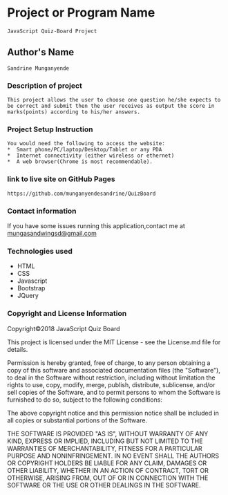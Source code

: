 # Project or Program Name
```
JavaScript Quiz-Board Project
```
## Author's Name
```
Sandrine Munganyende
```

### Description of project
```
This project allows the user to choose one question he/she expects to be correct and submit then the user receives as output the score in marks(points) according to his/her answers.
```

### Project Setup Instruction
```
You would need the following to access the website:
*  Smart phone/PC/laptop/Desktop/Tablet or any PDA 
*  Internet connectivity (either wireless or ethernet) 
*  A web browser(Chrome is most recommendable).
```

### link to live site on GitHub Pages
```
https://github.com/munganyendesandrine/QuizBoard
```

### Contact information
If you have some issues running this application,contact me at mungasandwingsd@gmail.com

### Technologies used
*  HTML 
*  CSS 
*  Javascript 
*  Bootstrap 
*  JQuery 

### Copyright and License Information
Copyright©2018 JavaScript Quiz Board

This project is licensed under the MIT License - see the License.md file for details.

Permission is hereby granted, free of charge, to any person obtaining a copy of this software and associated documentation files (the "Software"), to deal in the Software without restriction, including without limitation the rights to use, copy, modify, merge, publish, distribute, sublicense, and/or sell copies of the Software, and to permit persons to whom the Software is furnished to do so, subject to the following conditions:

The above copyright notice and this permission notice shall be included in all copies or substantial portions of the Software.

THE SOFTWARE IS PROVIDED "AS IS", WITHOUT WARRANTY OF ANY KIND, EXPRESS OR IMPLIED, INCLUDING BUT NOT LIMITED TO THE WARRANTIES OF MERCHANTABILITY, FITNESS FOR A PARTICULAR PURPOSE AND NONINFRINGEMENT. IN NO EVENT SHALL THE AUTHORS OR COPYRIGHT HOLDERS BE LIABLE FOR ANY CLAIM, DAMAGES OR OTHER LIABILITY, WHETHER IN AN ACTION OF CONTRACT, TORT OR OTHERWISE, ARISING FROM, OUT OF OR IN CONNECTION WITH THE SOFTWARE OR THE USE OR OTHER DEALINGS IN THE SOFTWARE.